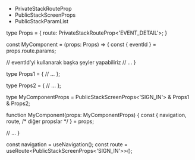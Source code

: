 - PrivateStackRouteProp
- PublicStackScreenProps
- PublicStackParamList


type Props = {
  route: PrivateStackRouteProp<'EVENT_DETAIL'>;
}

const MyComponent = (props: Props) => {
  const { eventId } = props.route.params;

  // eventId'yi kullanarak başka şeyler yapabiliriz
  // ...
}



type Props1 = {
  // ...
};

type Props2 = {
  // ...
};

type MyComponentProps = PublicStackScreenProps<'SIGN_IN'> & Props1 & Props2;

function MyComponent(props: MyComponentProps) {
  const { navigation, route, /* diğer propslar */ } = props;

  // ...
}


  const navigation = useNavigation<PublicStackParamList>();
  const route = useRoute<PublicStackScreenProps<'SIGN_IN'>>();